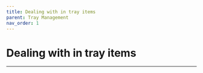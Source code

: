 ```yaml
---
title: Dealing with in tray items
parent: Tray Management
nav_order: 1
---
```


# Dealing with in tray items

---
